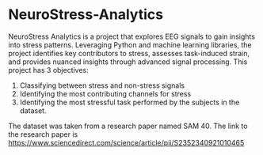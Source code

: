 # NeuroStress-Analytics
NeuroStress Analytics is a project that explores EEG signals to gain insights into stress patterns. Leveraging Python and machine learning libraries, the project identifies key contributors to stress, 
assesses task-induced strain, and provides nuanced insights through advanced signal processing. This project has 3 objectives:
1. Classifying between stress and non-stress signals
2. Identifying the most contributing channels for stress
3. Identifying the most stressful task performed by the subjects in the dataset.

The dataset was taken from a research paper named SAM 40.
The link to the research paper is https://www.sciencedirect.com/science/article/pii/S2352340921010465
